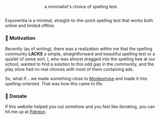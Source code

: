 <div align="center">a minimalist's choice of spelling test.</div>

##

Exponentia is a minimal, straight-to-the-point spelling test that works both online and limited offline.

### 🥳 Motivation

Recently (as of writing), there was a realization within me that the spelling community **LACKS** a simple, straightforward and beautiful spelling test or a quizlet of some sort. I, who was almost dragged into the spelling bee at our school, wanted to find a solution to this odd gap in the community, and the play store had no real choices with most of them containing ads.

So, what if... we made something close to [Monkeytype](https://monkeytype.com) and made it into spelling-oriented. That was how this came to life.

### 🍩 Donate

If this website helped you out somehow and you feel like donating, you can hit me up at [Patreon](https://patreon.com/mihou).